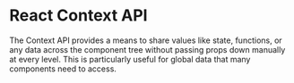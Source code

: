 # React Context API

The Context API provides a means to share values like state, functions, or any data across the component tree without passing props down manually at every level. This is particularly useful for global data that many components need to access.

